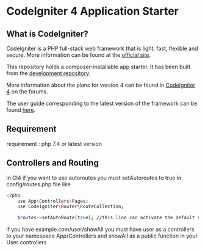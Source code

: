 # CodeIgniter 4 Application Starter

## What is CodeIgniter?

CodeIgniter is a PHP full-stack web framework that is light, fast, flexible and secure.
More information can be found at the [official site](https://codeigniter.com).

This repository holds a composer-installable app starter.
It has been built from the
[development repository](https://github.com/codeigniter4/CodeIgniter4).

More information about the plans for version 4 can be found in [CodeIgniter 4](https://forum.codeigniter.com/forumdisplay.php?fid=28) on the forums.

The user guide corresponding to the latest version of the framework can be found
[here](https://codeigniter4.github.io/userguide/).

## Requirement

requirement : php 7.4 or latest version


## Controllers and Routing

in CI4 if you want to use autoroutes you must setAutoroutes to true in config/routes.php file like 

```bash
<?php
    use App\Controllers\Pages;
    use CodeIgniter\Router\RouteCollection;

    $routes->setAutoRoute(true); //this line can activate the default route based on controllers/your-public-method
```

if you have example.com/user/showAll you must have user as a controllers to your namespace App/Controllers and showAll as a public function in your User controllers
